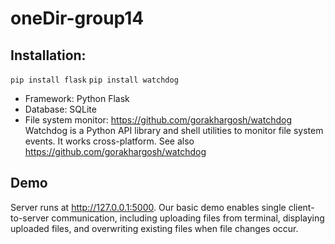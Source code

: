 oneDir-group14
==============

Installation:
--------
`pip install flask`
`pip install watchdog`

* Framework: Python Flask
* Database: SQLite
* File system monitor: https://github.com/gorakhargosh/watchdog Watchdog is a Python API library and shell utilities
to monitor file system events. It works cross-platform. See also https://github.com/gorakhargosh/watchdog

Demo
--------
Server runs at http://127.0.0.1:5000.
Our basic demo enables single client-to-server communication, including uploading files from terminal,
displaying uploaded files, and overwriting existing files when file changes occur.
